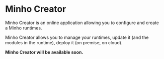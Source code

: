 # Minho Creator

Minho Creator is an online application allowing you to configure and create a Minho runtimes.

Minho Creator allows you to manage your runtimes, update it (and the modules in the runtime), deploy it (on premise, on cloud).

**Minho Creator will be available soon.**
